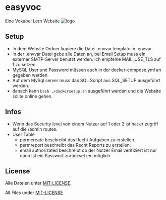 # easyvoc
Eine Vokabel Lern Website
![logo](https://raw.githubusercontent.com/NeonCrafter13/easyvoc/main/Website/favicon.ico)


## Setup
- In dem Website Ordner kopiere die Datei .envvar.template in .envvar.
- In der .envvar Datei gebe alle Daten an, bei Email Setup muss ein externer SMTP-Server benutzt werden. Ich empfehle MAIL_USE_TLS auf 1 zu setzen.
- MySQL User und Password müssen auch in der docker-compose.yml an gegeben werden.
- Auf dem MySql server muss das SQL Script aus SQL_SETUP ausgeführt werden.
- danach kann `bash ./dockersetup.sh` ausgeführt werden und die Website sollte online gehen.

## Infos 
- Wenn das Security level von einem Nutzer auf 1 oder 2 ist hat er zugriff auf die /admin routes.
- User Table
    - permcreate beschreibt das Recht Aufgaben zu erstellen
    - permreport beschreibt das Recht Reports zu erstellen.
    - email authorizated beschreibt ob der Nutzer Email verifiziert ist nur dann ist ein Passwort zurücksetzen möglich.


## License
Alle Dateien unter [MIT-LICENSE](https://github.com/NeonCrafter13/easyvoc/blob/main/LICENSE).

All Files under [MIT-LICENSE](https://github.com/NeonCrafter13/easyvoc/blob/main/LICENSE)
